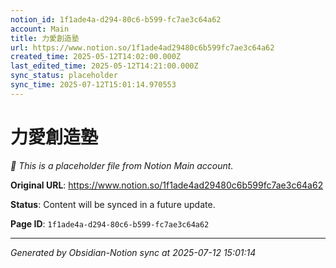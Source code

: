```yaml
---
notion_id: 1f1ade4a-d294-80c6-b599-fc7ae3c64a62
account: Main
title: 力愛創造塾
url: https://www.notion.so/1f1ade4ad29480c6b599fc7ae3c64a62
created_time: 2025-05-12T14:02:00.000Z
last_edited_time: 2025-05-12T14:21:00.000Z
sync_status: placeholder
sync_time: 2025-07-12T15:01:14.970553
---
```


# 力愛創造塾

*🔄 This is a placeholder file from Notion Main account.*

**Original URL**: https://www.notion.so/1f1ade4ad29480c6b599fc7ae3c64a62

**Status**: Content will be synced in a future update.

**Page ID**: `1f1ade4a-d294-80c6-b599-fc7ae3c64a62`

---

*Generated by Obsidian-Notion sync at 2025-07-12 15:01:14*
